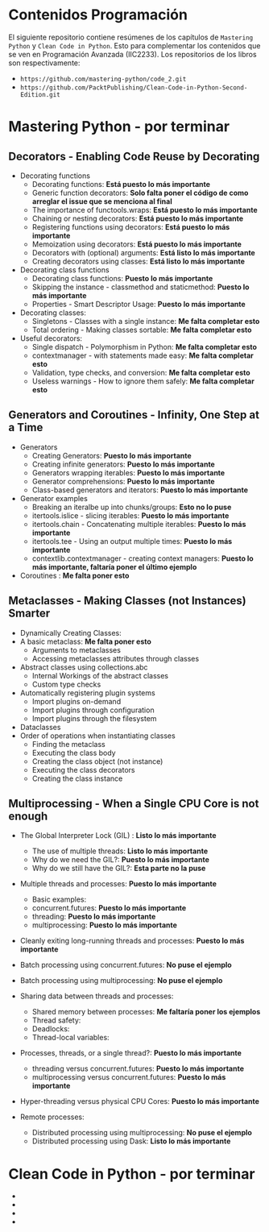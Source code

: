 # Contenidos Programación
El siguiente repositorio contiene resúmenes de los capítulos de `Mastering Python` y `Clean Code in Python`. Esto para complementar los contenidos
que se ven en Programación Avanzada (IIC2233). Los repositorios de los libros son respectivamente:

- `https://github.com/mastering-python/code_2.git`
- `https://github.com/PacktPublishing/Clean-Code-in-Python-Second-Edition.git`

# Mastering Python - por terminar
## Decorators - Enabling Code Reuse by Decorating
- Decorating functions 
    - Decorating functions: **Está puesto lo más importante**
    - Generic function decorators: **Solo falta poner el código de como arreglar el issue que se menciona al final**
    - The importance of functools.wraps: **Está puesto lo más importante**
    - Chaining or nesting decorators: **Está puesto lo más importante**
    - Registering functions using decorators: **Está puesto lo más importante**
    - Memoization using decorators: **Está puesto lo más importante**
    - Decorators with (optional) arguments: **Está listo lo más importante**
    - Creating decorators using classes: **Está listo lo más importante**
- Decorating class functions
    - Decorating class functions: **Puesto lo más importante**
    - Skipping the instance - classmethod and staticmethod: **Puesto lo más importante**
    - Properties - Smart Descriptor Usage: **Puesto lo más importante**
- Decorating classes:
    - Singletons - Classes with a single instance: **Me falta completar esto**
    - Total ordering - Making classes sortable: **Me falta completar esto**
- Useful decorators:
    - Single dispatch - Polymorphism in Python: **Me falta completar esto**
    - contextmanager - with statements made easy: **Me falta completar esto**
    - Validation, type checks, and conversion: **Me falta completar esto** 
    - Useless warnings - How to ignore them safely: **Me falta completar esto**

## Generators and Coroutines - Infinity, One Step at a Time
- Generators
    - Creating Generators: **Puesto lo más importante**
    - Creating infinite generators: **Puesto lo más importante**
    - Generators wrapping iterables: **Puesto lo más importante**
    - Generator comprehensions: **Puesto lo más importante**
    - Class-based generators and iterators: **Puesto lo más importante**
- Generator examples
    - Breaking an iteralbe up into chunks/groups: **Esto no lo puse**
    - itertools.islice - slicing iterables: **Puesto lo más importante**
    - itertools.chain - Concatenating multiple iterables: **Puesto lo más importante**
    - itertools.tee - Using an output multiple times: **Puesto lo más importante**
    - contextlib.contextmanager - creating context managers: **Puesto lo más importante, faltaría poner el último ejemplo**
- Coroutines : **Me falta poner esto**

## Metaclasses - Making Classes (not Instances) Smarter
- Dynamically Creating Classes: 
- A basic metaclass: **Me falta poner esto**
    - Arguments to metaclasses
    - Accessing metaclasses attributes through classes
- Abstract classes using collections.abc
    - Internal Workings of the abstract classes
    - Custom type checks
- Automatically registering plugin systems
    - Import plugins on-demand
    - Import plugins through configuration
    - Import plugins through the filesystem
- Dataclasses
- Order of operations when instantiating classes
    - Finding the metaclass
    - Executing the class body
    - Creating the class object (not instance)
    - Executing the class decorators
    - Creating the class instance


## Multiprocessing - When a Single CPU Core is not enough
- The Global Interpreter Lock (GIL) : **Listo lo más importante**
    - The use of multiple threads: **Listo lo más importante**
    - Why do we need the GIL?: **Puesto lo más importante**
    - Why do we still have the GIL?: **Esta parte no la puse**
- Multiple threads and processes: **Puesto lo más importante**
    - Basic examples:
    - concurrent.futures: **Puesto lo más importante**
    - threading: **Puesto lo más importante**
    - multiprocessing: **Puesto lo más importante**
- Cleanly exiting long-running threads and processes: **Puesto lo más importante**
- Batch processing using concurrent.futures: **No puse el ejemplo**
- Batch processing using multiprocessing: **No puse el ejemplo**
- Sharing data between threads and processes: 
    - Shared memory between processes: **Me faltaría poner los ejemplos**
    - Thread safety: 
    - Deadlocks: 
    - Thread-local variables: 

- Processes, threads, or a single thread?: **Puesto lo más importante**
    - threading versus concurrent.futures: **Puesto lo más importante**
    - multiprocessing versus concurrent.futures: **Puesto lo más importante**
- Hyper-threading versus physical CPU Cores: **Puesto lo más importante**
- Remote processes: 
    - Distributed processing using multiprocessing: **No puse el ejemplo**
    - Distributed processing using Dask: **Listo lo más importante**


# Clean Code in Python - por terminar

-
-
-
-
